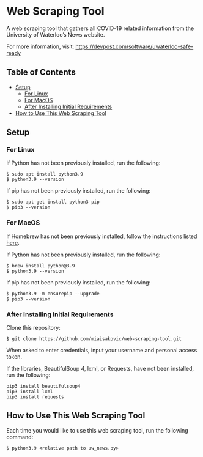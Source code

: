 # Web Scraping Tool
A web scraping tool that gathers all COVID-19 related information from the University of Waterloo’s News website.

For more information, visit: https://devpost.com/software/uwaterloo-safe-ready

## Table of Contents
* [Setup](#setup)
  * [For Linux](#for-linux)
  * [For MacOS](#for-macos)
  * [After Installing Initial Requirements](#after-installing-initial-requirements)
* [How to Use This Web Scraping Tool](#how-to-use-this-web-scraping-tool)

## Setup 
### For Linux
If Python has not been previously installed, run the following:
```
$ sudo apt install python3.9
$ python3.9 --version
```
If pip has not been previously installed, run the following:
```
$ sudo apt-get install python3-pip 
$ pip3 --version
```

### For MacOS
If Homebrew has not been previously installed, follow the instructions listed [here](https://brew.sh/).

If Python has not been previously installed, run the following:
```
$ brew install python@3.9
$ python3.9 --version
```
If pip has not been previously installed, run the following:
```
$ python3.9 -m ensurepip --upgrade
$ pip3 --version
```

### After Installing Initial Requirements
Clone this repository:
```
$ git clone https://github.com/miaisakovic/web-scraping-tool.git
``` 
When asked to enter credentials, input your username and personal access token.

If the libraries, BeautifulSoup 4, lxml, or Requests, have not been installed, run the following:
```
pip3 install beautifulsoup4
pip3 install lxml
pip3 install requests
```

## How to Use This Web Scraping Tool
Each time you would like to use this web scraping tool, run the following command:
```
$ python3.9 <relative path to uw_news.py>
```
